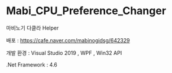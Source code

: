 # Mabi_CPU_Preference_Changer

마비노기 다클라 Helper

배포 : https://cafe.naver.com/mabinogidsg/642329

개발 환경 : Visual Studio 2019 , WPF , Win32 API

.Net Framework : 4.6
